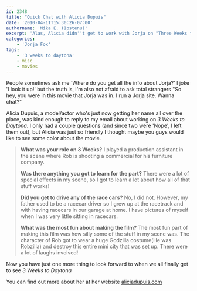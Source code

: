 ```yaml
---
id: 2348
title: "Quick Chat with Alicia Dupuis"
date: '2010-04-11T15:30:26-07:00'
authorname: 'Mika E. (Ipstenu)'
excerpt: 'Alas, Alicia didn''t get to work with Jorja on "Three Weeks to Daytona", but she was just so cool to chat with, I had to share.'
categories:
    - 'Jorja Fox'
tags:
    - '3 weeks to daytona'
    - misc
    - movies
---
```


People sometimes ask me 'Where do you get all the info about Jorja?'  I joke 'I look it up!' but the truth is, I'm also not afraid to ask total strangers "So hey, you were in this movie that Jorja was in. I run a Jorja site. Wanna chat?"

Alicia Dupuis, a model/actor who's just now getting her name all over the place, was kind enough to reply to my email about working on _3 Weeks to Daytona_. I only had a couple questions (and since two were 'Nope', I left them out), but Alicia was just so friendly I thought maybe you guys would like to see some color about the movie.

> **What was your role on 3 Weeks?** I played a production assistant in the scene where Rob is shooting a commercial for his furniture company.
>
> **Was there anything you got to learn for the part?** There were a lot of special effects in my scene, so I got to learn a lot about how all of that stuff works!
>
> **Did you get to drive any of the race cars?** No, I did not. However, my father used to be a racecar driver so I grew up at the racetrack and with having racecars in our garage at home. I have pictures of myself when I was very little sitting in racecars.
>
> **What was the most fun about making the film?** The most fun part of making
this film was how silly some of the stuff in my scene was. The character of Rob got to wear a huge Godzilla costume(He was Robzilla) and destroy this entire mini city that was set up. There were a lot of laughs involved!

Now you have just one more thing to look forward to when we all finally get to see _3 Weeks to Daytona_

You can find out more about her at her website [aliciadupuis.com](http://www.aliciadupuis.com)
